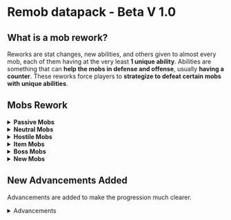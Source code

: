 # Remob datapack - Beta V 1.0
## What is a mob rework?

Reworks are stat changes, new abilities, and others given to almost every mob, each of them having at the very least **1 unique ability**. Abilities are something that can **help the mobs in defense and offense**, usually **having a counter**. These reworks force players to **strategize to defeat certain mobs with unique abilities**.

## Mobs Rework

<details>
  <summary><strong>Passive Mobs</strong></summary>


## **Reworks done to passive mobs**

**Keep in mind** that most of the reworks done to passive mobs are made to either **enchance these mobs defense**, **give them a new/more functionality** or **rework their "lore" through their abilities.**

<details>
<summary>Allay Rework <img src="https://raw.githubusercontent.com/InventivetalentDev/minecraft-assets/1.21.9-rc1/assets/minecraft/textures/item/allay_spawn_egg.png" width="16"/>
</summary>
  
## **Allay (Regular Variant):**  
  - **Health:** ⬇ 20 → 10  
  - **Scale:** ⬆ 1 → 1.1  
  - **Abilities:**  
    - **Stuns(gives slowness X and glowing I for 3 seconds) all hostile mobs** in a 5 block radius **when hurt**.

</details>
<details>
<summary>Armadillo Rework <img src="https://raw.githubusercontent.com/InventivetalentDev/minecraft-assets/1.21.9-rc1/assets/minecraft/textures/item/armadillo_spawn_egg.png" width="16"/></summary>
  
## **Armadillo (Regular Variant):**  
  - **Scale:** ⬆ 1 → 1.4  
  - **Abilities:**  
    - **When in it's shell, gain resistance III and high knockback resistance**

</details>
<details>
<summary>Axolotl Rework <img src="https://raw.githubusercontent.com/InventivetalentDev/minecraft-assets/1.21.9-rc1/assets/minecraft/textures/item/axolotl_spawn_egg.png" width="16"/></summary>
  
## **Axolotl (Regular Variant):**  
  - **Scale:** ⬇ 1 → 0.85
  - **Attack:** ⬆ 2 → 3
  - **Changes:**  
    - Now hurts **every hostile** mobs.

</details>
<details>
<summary>Bat Rework <img src="https://raw.githubusercontent.com/InventivetalentDev/minecraft-assets/1.21.9-rc1/assets/minecraft/textures/item/bat_spawn_egg.png" width="16"/></summary>
  
## **Bat (Regular Variant)**  
- **Health:** ⬇ 6 → 5
- **Scale:** ⬆ 1 → 1.15  
- **Abilities:**  
  - **Steals item** in a 3 block radius.
  - Ride a **nearby arrows** making them sort of immune to arrows.


</details>
<details>
<summary>Camel Rework <img src="https://raw.githubusercontent.com/InventivetalentDev/minecraft-assets/1.21.9-rc1/assets/minecraft/textures/item/camel_spawn_egg.png" width="16"/></summary>
  
## **Camel (Regular Variant):**  
  - **Safe Fall Distance:** ⬆ 3 → 7
  - **Scale:** ⬆ 1 → 1.1
  - **Armor:** ⬆ 0 → 5
  - **Speed:** ⬇ 0.09 → 0.025
  - **Burning Time:** ⬇ 1 → 0.5
  - **Knockback Resistance:** ⬆ 0 → 0.5

</details>
<details>
<summary>Cat Rework <img src="https://raw.githubusercontent.com/InventivetalentDev/minecraft-assets/1.21.9-rc1/assets/minecraft/textures/item/cat_spawn_egg.png" width="16"/></summary>
  
## **Cat (Regular Variant)**  
- **Health:** ⬆ 10 → 12 
- **Speed:** ⬆ 0.3 → 0.325  
- **Abilities:**  
- Have a 75% of being hydrophobia, when it touches water, it will jump out and take a tiny damage
- Have a 65% of being picklephobia, when it touches sea pickle, it will jump out
- Spawns in different colour collar



</details>
<details>
<summary>Chicken Rework <img src="https://raw.githubusercontent.com/InventivetalentDev/minecraft-assets/1.21.9-rc1/assets/minecraft/textures/item/chicken_spawn_egg.png" width="16"/></summary>

## **Cold Chicken (Cold Variant):**  
  - **Scale:** ⬆ 1 → 1.1  
  - **Speed:** ⬇ 0.25 → 0.225  
  - **Armor:** ⬆ 2 Armor Points 
  - **Drops:** **Less meat, more feathers** than a regular chicken.  
  - **Description:** **Adapted to cold environments**, it has a **thicker body and dense feathers** for insulation, making it **bulkier and slower** but more resistant to damage.  

## **Regular Chicken:**  
  - **Armor:** 1 Armor Point  

## **Warm Chicken (Warm Variant):**  
  - **Scale:** ⬇ 1 → 0.9  
  - **Speed:** ⬆ 0.25 → 0.275  
  - **Armor:** ⬇ 0 Armor Points 
  - **Drops:** **Fewer feathers** than a regular chicken, but has a **small chance to drop cooked meat** due to natural heat retention.  
  - **Description:** **Adapted to warm climates**, it has **less feather coverage and a leaner body**, making it **faster and more fragile**, but more efficient in producing cooked meat.  
  - **Abilities:** ***Moves faster** due to adaptation to warm climates.
</details>
<details>
<summary>Copper Golem <img src="https://raw.githubusercontent.com/InventivetalentDev/minecraft-assets/1.21.9-rc1/assets/minecraft/textures/item/copper_golem_spawn_egg.png" width="16"/></summary>
 
## **Copper Golem**  
  - **Health:** ⬆ 12 → 20
  - **Speed:** ⬇ 0.2 → 0.15 - 0.075 (The more oxidied, the slower it moves)
  - **Knockback Resistance:** ⬆ 0 → 3 
  - **Burning Time:** ⬇ 1 → 0 
  - **Fall Damage Multiplier:** ⬇ 1 → 0 
  - **Abilities:**
    - When **struck by lightning**, becomes **charge** and **gains permanent speed II**, also becomes **permanently becomes the unaffected weather state**.
    - When **hurt**, **gains regeneration I for 2 seconds**.
    - Immune to **poison, fall damage, burning, and powder snow**.

## **Small Copper Golem**  
  - **Health:** ⬇ 12 → 10
  - **Speed:** ⬇ 0.2 → 0.1 - 0.005 (The more oxidied, the slower it moves)
  - **Scale:** ⬇ 1 → 0.4 
  - **Equipment**: Copper Lantern(Based on their weathering state)
  - **Abilities:**
    - When **struck by lightning**, becomes **charge** and **gains permanent speed II**, also becomes **permanently becomes the unaffected weather state**.
    - When **hurt**, **gains regeneration I for 2 seconds**.
    - Immune to **poison, fall damage, burning, and powder snow**.
    - Can sometimes be found in **chest** in **trial chambers.**

</details>
<details>
<summary>Cow Rework <img src="https://raw.githubusercontent.com/InventivetalentDev/minecraft-assets/1.21.9-rc1/assets/minecraft/textures/item/cow_spawn_egg.png" width="16"/></summary>

## **Cold Cow (Cold Variant):**  
  - **Scale:** ⬆ 1 → 1.1  
  - **Speed:** ⬇ 0.25 → 0.225  
  - **Armor:** ⬆ 2 Armor Points 
  - **Drops:** **Less meat, but drops String and more Leather** due to its thick fur.  
  - **Description:** **Adapted to cold climates**, it has **thicker fur**, making it **more resistant to damage but slower**. Its dense coat provides **extra leather and string** when harvested.  

## **Regular Cow:**  
  - **Armor:** 1 Armor Point   

## **Warm Cow (Warm Variant):**  
  - **Scale:** ⬇ 1 → 0.9  
  - **Speed:** ⬆ 0.25 → 0.275  
  - **Armor:** ⬇ 0 Armor Points  
  - **Drops:** **More meat, but less leather** due to having less fur and a **small chance to drop cooked meat** due to natural heat retention.  
  - **Description:** **Adapted to warm climates**, it has **a leaner body and thinner skin**, making it **faster but more fragile**. Produces **more meat** since it stores energy differently.
</details>
<details>
<summary>Happy Ghast Rework <img src="https://raw.githubusercontent.com/InventivetalentDev/minecraft-assets/1.21.9-rc1/assets/minecraft/textures/item/happy_ghast_spawn_egg.png" width="16"/></summary>

## **Happy Ghast (Regular Variant):** 
  - **Scale:** ⬆ 1 → 1.25  
  - **Knockback Resistance:** ⬆ 0 → 1 
  - **Abilities:**  
    - When on fire, **evaporates it**.

</details>
<details>
<summary>Horse Rework <img src="https://raw.githubusercontent.com/InventivetalentDev/minecraft-assets/1.21.9-rc1/assets/minecraft/textures/item/horse_spawn_egg.png" width="16"/></summary>

## **Horse (Regular Variant):**  
  - **Health:** Variable (Unchanged)  
  - **Speed:** Variable (Unchanged)  
  - **Safe Fall Distance:** ⬆ 3 → 6  
- **Abilities:**  
    - When hurt, **gains Speed I for 30 seconds,** allowing players to temporarily ride faster.

## **Pony (Rare Variant – 1% Spawn Chance):**  
  - **Health**: ⬇ 6  
  - **Speed**: ⬇ 0.2  
  - **Safe Fall Distance:** ⬆ 3 → 10  
  - **Gravity:** ⬇ 0.08 → 0.06 (Falls slower, 75% of normal gravity)  
  - **Scale:** ⬇ 1 → 0.55
  - **Jump Strength:** 1 (Jumps very high up) 
- **Abilities:**  
    - When hurt, **gains Speed I for 30 seconds**.

## **Skeleton Horse(Skeleton has 1% of riding it):**  
  - **Health:** ⬇ 15 → 10  
  - **Speed:** ⬆ 0.3 → 0.4  
  - **Water Movement Efficiency:** ⬆ 0 → 0.5 (Moves faster in water)  
  - **Safe Fall Distance:** ⬆ 3 → 6  
  - **Scale:** ⬇ 1 → 0.75  

 - **Abilities:**  
    - When hurt, **gains Speed II for 15 seconds**. 

## **Zombie Horse(Zombie has 1% of riding it):**  
  - **Health:** ⬆ 15 → 35  
  - **Speed:** ⬇ 0.2 → 0.175  
  - **Safe Fall Distance:** ⬆ 3 → 6  
  - **Scale:** ⬆ 1 → 1.25 

 - **Abilities:**  
    - When hurt, gains **Regeneration I for 3 seconds.**  
</details>
<details>
<summary>Pig Rework <img src="https://raw.githubusercontent.com/InventivetalentDev/minecraft-assets/1.21.9-rc1/assets/minecraft/textures/item/pig_spawn_egg.png" width="16"/></summary>

## **Cold Pig (Cold Variant):**  
  - **Scale:** ⬆ 1 → 1.05 
  - **Speed:** ⬇ 0.2 → 0.19  
  - **Armor:** ⬆ 2 Armor Points 
  - **Drops:** **Less meat, but drops String and more Leather** due to its thick fur.  
  - **Description:** **Adapted to cold climates**, it has **thicker fur**, making it **more resistant to damage but slower**. It's dense coat provides **extra fur(drops as string)** when harvested.  

## **Regular Pig:**  
  - **Armor:** 1 Armor Point   

## **Warm Pig (Warm Variant):**  
  - **Scale:** ⬇ 1 → 0.95  
  - **Speed:** ⬆ 0.2 → 0.21  
  - **Armor:** ⬇ 0 Armor Points  
  - **Drops:** **More meat, but less leather** due to having less fur and a **small chance to drop cooked meat** due to natural heat retention.  
  - **Description:** **Adapted to warm climates**, it has **a leaner body and thinner skin**, making it **faster but more fragile**. Produces **more meat** since it stores energy differently.
</details>
<details>
<summary>Sheep Rework <img src="https://raw.githubusercontent.com/InventivetalentDev/minecraft-assets/1.21.9-rc1/assets/minecraft/textures/item/sheep_spawn_egg.png" width="16"/></summary>
  
## **Sheep (Regular Variant)**  
- **Rework:**  
  - Has a **1 in 512 chance** to spawn with the name **"jeb_"**.

</details>
<details>
<summary>Sniffer Rework <img src="https://raw.githubusercontent.com/InventivetalentDev/minecraft-assets/1.21.9-rc1/assets/minecraft/textures/item/sniffer_spawn_egg.png" width="16"/></summary>
  
## **Sniffer (Regular Variant)**  
- **Health:** ⬆ 14 → 100  
- **Armor:** ⬆ 0 → 10  
- **Armor Toughness:** ⬆ 0 → 5  
- **Speed:** ⬆ 0.1 → 0.15  
- **Scale:** ⬆ 1 → 2  
- **Abilities:**  
  - **Infinite regeneration I** (Constantly regenerates health over time).  

</details>
<details>
<summary>Snow Golem Rework <img src="https://raw.githubusercontent.com/InventivetalentDev/minecraft-assets/1.21.9-rc1/assets/minecraft/textures/item/snow_golem_spawn_egg.png" width="16"/></summary>
  
## **Snow Golem (Regular Variant)**  

- **Health:** ⬆ 4 → 40  
- **Speed:** ⬇ 0.2 → 0.175  
- **Armor:** ⬆ 0 → 8  
- **Armor Toughness:** ⬆ 0 → 4  
- **Scale:** ⬆ 1 → 1.25  

- **Abilities:**  
  - **Explodes on death**, damaging entities within a **7.5-block radius** (closer entities take **1-5 damage**).  
  - Explosion on death **inflicts Slowness X for 5 seconds** and **Slowness I for 30 seconds** on all entities in a 7.5 block radius.  
  - **Permanently has Frost Walker I**, allowing it to freeze water when moving.
  - Inflicts Slowness X to all entities in a 5 block radius for 3 seconds when it's carved pumpkin are sheared, also remove all armor points.

</details>
<details>
<summary>Squids Rework <img src="https://raw.githubusercontent.com/InventivetalentDev/minecraft-assets/1.21.9-rc1/assets/minecraft/textures/item/squid_spawn_egg.png" width="16"/></summary>
  
## **Squid (Regular Variant)**  
- **Health:** ⬇ 10 → 4  
- **Scale:** ⬇ 1 → 0.4  
- **Abilities:**  
  - When hurt, sprays **ink**, affecting all entities **within a 2-block radius**:  
    - **Blindness II (15 seconds)**  
    - **Slowness II (5 seconds)**  

## **Glow Squid (Variant)**  
- **Health:** ⬇ 10 → 4  
- **Scale:** ⬇ 1 → 0.4  
- **Abilities:**  
  - When hurt, sprays **glowing ink**, affecting all entities **within a 2-block radius**:  
    - **Glowing I (5 seconds)**  
    - **Slowness II (5 seconds)**  

</details>
<details>
<summary>Strider Rework <img src="https://raw.githubusercontent.com/InventivetalentDev/minecraft-assets/1.21.9-rc1/assets/minecraft/textures/item/strider_spawn_egg.png" width="16"/></summary>
  
 ## **Strider Size Variants**  

| **Variant** | **Health** | **Speed** | **Scale** |  
|------------|-----------|-----------|------------|  
| **Nano** | **4** | **0.55** | **0.25** |  
| **Micro** | **8** | **0.35** | **0.5** |  
| **Mini** | **14** | **0.275** | **0.75** |  
| **Standard** | **18** | **0.2** | **1** |  
| **Large** | **24** | **0.15** | **1.35** |  
| **Giant** | **48** | **0.125** | **1.75** |  
| **Terra** | **64** | **0.1** | **2.25** |  
- **Abilities:**  
  - When damaged, **gain speed I for 25 seconds**.
  - Has more **knockback resistance**.

</details>
<details>
<summary>Turtle Rework <img src="https://raw.githubusercontent.com/InventivetalentDev/minecraft-assets/1.21.9-rc1/assets/minecraft/textures/item/turtle_spawn_egg.png" width="16"/></summary>
  
## **Turtle (Regular Variant)**  
- **Health:** ⬇ 30 → 20  
- **Armor:** ⬆ 0 → 15  
- **Armor Toughness:** ⬆ 0 → 10  
- **Speed:** ⬇ 0.25 → 0.15  
- **Scale:** ⬆ 1 → 1.15  
- **Knockback Resistance:** ⬆ 0 → 2
- **Abilities:**  
  - Turtle now deflect projectiles.


</details>
<details>
<summary>Villager Rework <img src="https://raw.githubusercontent.com/InventivetalentDev/minecraft-assets/1.21.9-rc1/assets/minecraft/textures/item/villager_spawn_egg.png" width="16"/></summary>

<details>
<summary>Armorer Trade Rework</summary>

### Novice – Extra Slot (25% Chance for each item)

| Item Wanted | Item Given | Price Multiplier | Villager XP |
|-------------|------------|------------------|-------------|
| 3 × ![Emerald](https://raw.githubusercontent.com/InventivetalentDev/minecraft-assets/1.21.9-rc1/assets/minecraft/textures/item/emerald.png) Emerald | ![Copper Helmet](https://raw.githubusercontent.com/InventivetalentDev/minecraft-assets/1.21.9-rc1/assets/minecraft/textures/item/copper_helmet.png) Copper Helmet | 0.1 | 1.5 |
| 5 × ![Emerald](https://raw.githubusercontent.com/InventivetalentDev/minecraft-assets/1.21.9-rc1/assets/minecraft/textures/item/emerald.png) Emerald | ![Copper Chestplate](https://raw.githubusercontent.com/InventivetalentDev/minecraft-assets/1.21.9-rc1/assets/minecraft/textures/item/copper_chestplate.png) Copper Chestplate | 0.1 | 1.5 |
| 4 × ![Emerald](https://raw.githubusercontent.com/InventivetalentDev/minecraft-assets/1.21.9-rc1/assets/minecraft/textures/item/emerald.png) Emerald | ![Copper Leggings](https://raw.githubusercontent.com/InventivetalentDev/minecraft-assets/1.21.9-rc1/assets/minecraft/textures/item/copper_leggings.png) Copper Leggings | 0.1 | 1.5 |
| 2 × ![Emerald](https://raw.githubusercontent.com/InventivetalentDev/minecraft-assets/1.21.9-rc1/assets/minecraft/textures/item/emerald.png) Emerald | ![Copper Boots](https://raw.githubusercontent.com/InventivetalentDev/minecraft-assets/1.21.9-rc1/assets/minecraft/textures/item/copper_boots.png) Copper Boots | 0.1 | 1.5 |


### Apprentice – Extra Slot (33% Chance for each item)

| Item Wanted | Item Given | Price Multiplier | Villager XP |
|-------------|------------|------------------|-------------|
| 8 × ![Emerald](https://raw.githubusercontent.com/InventivetalentDev/minecraft-assets/1.21.9-rc1/assets/minecraft/textures/item/emerald.png) Emerald | ![Copper Horse Armor](https://raw.githubusercontent.com/InventivetalentDev/minecraft-assets/1.21.9-rc1/assets/minecraft/textures/item/copper_horse_armor.png) Copper Horse Armor | 0.2 | 3 |
| 12 × ![Emerald](https://raw.githubusercontent.com/InventivetalentDev/minecraft-assets/1.21.9-rc1/assets/minecraft/textures/item/emerald.png) Emerald | ![Iron Horse Armor](https://raw.githubusercontent.com/InventivetalentDev/minecraft-assets/1.21.9-rc1/assets/minecraft/textures/item/iron_horse_armor.png) Iron Horse Armor | 0.2 | 3 |
| 15 × ![Emerald](https://raw.githubusercontent.com/InventivetalentDev/minecraft-assets/1.21.9-rc1/assets/minecraft/textures/item/emerald.png) Emerald | ![Golden Horse Armor](https://raw.githubusercontent.com/InventivetalentDev/minecraft-assets/1.21.9-rc1/assets/minecraft/textures/item/golden_horse_armor.png) Golden Horse Armor | 0.2 | 3 |


### Journeyman – Extra Slot (25% Chance for each item)

| Item Wanted | Item Given | Price Multiplier | Villager XP |
|-------------|------------|------------------|-------------|
| 10 × ![Emerald](https://raw.githubusercontent.com/InventivetalentDev/minecraft-assets/1.21.9-rc1/assets/minecraft/textures/item/emerald.png) Emerald | ![Copper Helmet](https://raw.githubusercontent.com/InventivetalentDev/minecraft-assets/1.21.9-rc1/assets/minecraft/textures/item/copper_helmet.png) **Masterwork** Copper Helmet | 100 | 5 |
| 16 × ![Emerald](https://raw.githubusercontent.com/InventivetalentDev/minecraft-assets/1.21.9-rc1/assets/minecraft/textures/item/emerald.png) Emerald | ![Copper Chestplate](https://raw.githubusercontent.com/InventivetalentDev/minecraft-assets/1.21.9-rc1/assets/minecraft/textures/item/copper_chestplate.png) **Masterwork** Copper Chestplate | 100 | 5 |
| 13 × ![Emerald](https://raw.githubusercontent.com/InventivetalentDev/minecraft-assets/1.21.9-rc1/assets/minecraft/textures/item/emerald.png) Emerald | ![Copper Leggings](https://raw.githubusercontent.com/InventivetalentDev/minecraft-assets/1.21.9-rc1/assets/minecraft/textures/item/copper_leggings.png) **Masterwork** Copper Leggings | 100 | 5 |
| 8 × ![Emerald](https://raw.githubusercontent.com/InventivetalentDev/minecraft-assets/1.21.9-rc1/assets/minecraft/textures/item/emerald.png) Emerald | ![Copper Boots](https://raw.githubusercontent.com/InventivetalentDev/minecraft-assets/1.21.9-rc1/assets/minecraft/textures/item/copper_boots.png) **Masterwork** Copper Boots | 100 | 5 |



</details>

</details>
<details>
<summary>Wandering Trader Rework <img src="https://raw.githubusercontent.com/InventivetalentDev/minecraft-assets/1.21.9-rc1/assets/minecraft/textures/item/wandering_trader_spawn_egg.png" width="16"/></summary>
  
## **Wandering Trader (Regular Variant)**  
**Reworks:**  
- Has a chance to **sell Mob Plushies**, which are small decorative items representing different mobs or characters.  
- When health is **below 10**, it drops a **Speed II Potion**, allowing it to escape danger.
- Can now **sell chest containing loot** from various structures, and even their own **loot crate.**
- Now can be **located through the locator bar**, represented with a bowtie icon <img src="https://raw.githubusercontent.com/InventivetalentDev/minecraft-assets/1.21.9-rc1/assets/minecraft/textures/gui/sprites/hud/locator_bar_dot/bowtie.png" width="16"/>.

</details>
</details>

<details>
<summary><strong>Neutral Mobs</strong></summary>

## **Reworks done to neutral mobs**

**Reworks** done to neutral mobs is either to **enchance their defense/offense**, give **them a new "role" for their functionality** or to **be more annoying to deal with.**

<details>
<summary>Bee Rework <img src="https://raw.githubusercontent.com/InventivetalentDev/minecraft-assets/1.21.9-rc1/assets/minecraft/textures/item/bee_spawn_egg.png" width="16"/></summary>
  
## **Bee (Regular Variant)**  
- **Health:** ⬇ 10 → 8  
- **Scale:** ⬇ 1 → 0.9 

</details>
<details>
<summary>Cave Spider Rework <img src="https://raw.githubusercontent.com/InventivetalentDev/minecraft-assets/1.21.9-rc1/assets/minecraft/textures/item/cave_spider_spawn_egg.png" width="16"/></summary>
  
## **Cave Spider (Regular Variant)**  
- **Health:** ⬇ 16 → 8  
- **Speed:** ⬆ 0.3 → 0.325  
- **Safe Fall Distance:** ⬆ 3 → 5  
- **Scale:** ⬇ 1 → 0.9 
- **Attack Damage:** ⬇ 2 → 0.5  
- **Fall Damage Multiplier:** ⬇ 1 → 0.5  
- **Abilities:**  
  - Spawns **1 - 2 additional spiders** upon appearing.  

## ** Cave Wolf Spider (Variant)**  
- **Health:** ⬆ 16 → 32  
- **Speed:** ⬇ 0.3 → 0.225  
- **Safe Fall Distance:** ⬆ 3 → 5  
- **Scale:** ⬆ 1 → 1.45  
- **Attack Damage:** ⬆ 2 → 2.5  
- **Fall Damage Multiplier:** ⬇ 1 → 0.5  
- **Abilities:**  
  - Spawns with **3 - 10 spiderlings** riding on its back.  
  - **💡Tips:** Always carry a flint and steel, or a sweeping edge sword to counter the swarm.
  - All spiderlings **dismount when the Wolf Spider is hurt**.  
### **Cave Spiderling (Summoned Mob)**  
- **Health:** ⬇ 16 → 2 
- **Speed:** ⬆ 0.3 → 0.325  
- **Scale:** ⬇ 1 → 0.29
- **Attack Damage:** ⬇ 2 → 0.5

## **Cave Goliath Spider (Variant)**  
- **Health:** ⬆ 16 → 64  
- **Speed:** ⬇ 0.3 → 0.2  
- **Safe Fall Distance:** ⬆ 3 → 5  
- **Scale:** ⬆ 1 → 2.65  
- **Attack Damage:** ⬆ 2 → 5  
- **Fall Damage Multiplier:** ⬇ 1 → 0.5  
- **Knockback Resistance:** ⬆ 0 → 10  
- **Abilities:**  
  - Hostile mobs nearby **can ride it**.  
  - **Immune to all potion effects**.   

</details>
<details>
<summary>Drowned Rework <img src="https://raw.githubusercontent.com/InventivetalentDev/minecraft-assets/1.21.9-rc1/assets/minecraft/textures/item/drowned_spawn_egg.png" width="16"/></summary>
  
## **Drowned (Regular Variant)**  
- **Health:** ⬆ 20 → 22  
- **Speed:** ⬇ 0.23 → 0.2  
- **Attack Damage:** ⬇ 3 → 2 
- **Base Armor:** ⬆ 2 → 6  
- **Weapons:** Can spawn with **any tool** of **any rarity (except Netherite)**, and they can be **enchanted**.  
**Abilities:**  
- Gives **weakness I for 6 seconds** to entities it hurts
- **Reverses all negative effects** it receives:  
  - **Weakness → Strength**  
  - **Slowness → Speed**  
  - **Poison → Regeneration**  
- **The Positive effects are always Level I** and last for **1 minute**.

## **Giant Drowned (2% to spawn from a regular drowned)**  
- **Health:** ⬆ 20 → 72  
- **Speed:** ⬇ 0.23 → 0.225  
- **Attack Damage:** ➡ 2  
- **Attack Knockback:** ⬆ 0 → 1 
- **Knockback Resistance:** ⬆ 0 → 0.75 
- **Weapons:** Can spawn with **any tool** of **any rarity (except Netherite)**, and they can be **enchanted**.  
**Abilities:**  
- **Reverses all negative effects** it receives:  
  - **Weakness → Strength**  
  - **Slowness → Speed**  
  - **Poison → Regeneration**  
- **The Positive effects are always Level I** and last for **1 minute**.
- Permanent **regeneration I**
</details>
<details>
<summary>Enderman Rework <img src="https://raw.githubusercontent.com/InventivetalentDev/minecraft-assets/1.21.9-rc1/assets/minecraft/textures/item/enderman_spawn_egg.png" width="16"/></summary>

## **Overworld Enderman:**  
  - **Health:** ⬇ 40 → 20  
  - **Attack Damage:** ⬇ 7 → 4  
  - **Scale:** ⬇ 1 → 0.75  

## **Nether Enderman:**  
  - **Health:** ⬇ 40 → 25  
  - **Attack Damage:** ⬇ 7 → 6  
  - **Scale:** ➡ 1 (No change)  
  - **Abilities:**  
    - Gives blindness I for 3 seconds to attacked players.  

## **End Enderman:**  
  - **Health:** ⬇ 40 → 35  
  - **Attack Damage:** ⬆ 7 → 8  
  - **Scale:** ⬆ 1 → 1.15  
  - **Fall Multiplier:** ⬇ 1 → 0 (Ignores fall damage)  
  - **Abilities:**  
    - Gives blindness I for 3 seconds to attacked players.     
    - Gains permanent **Speed II** when health drops below 15.  

- **Shared Abilities (All Variants):**  
  - Can **pick up any item** nearby.

- **Additional Info**:
   - Ender pearl can only **spawn endermite in the end**, on other dimension, have small chances **to summon an enderman instead**.
</details>
<details>
<summary>Iron Golem Rework <img src="https://raw.githubusercontent.com/InventivetalentDev/minecraft-assets/1.21.9-rc1/assets/minecraft/textures/item/iron_golem_spawn_egg.png" width="16"/></summary>

## **Iron Golem:**  
  - **Health:** ⬆ 100 → 200  
  - **Attack Damage:** ⬇ 15 → 3  
  - **Attack Knockback:** ⬆ 0 → 1.5  
  - **Follow Range:** ⬆ 16 → 32  
  - **Speed:** ⬇ 0.25 → 0.2  
  - **Scale:** ⬆ 1 → 1.25 
  - **Abilities:**  
    - When at full health, **gains Resistance X** (becomes nearly invulnerable until damaged).  
    - Upon death, **splits into 2 Mini Iron Golems and triggers a small explosion.**  
      *When hurt, **gains Regeneration I for 3 seconds.**  
    - **Baby Villagers can ride it** under a specific condition.
    - **💡Tips:** Use the iron golem as a tank to defeating a mob, not as an attacker.

### **Mini Iron Golem (Spawned on Death):**  
  - **Health:** ⬇ 100 → 35  
  - **Attack Damage:** ⬇ 15 → 10  
  - **Speed:** ⬆ 0.25 → 0.4  
  - **Scale:** ⬇ 1 → 0.85 

</details>
<details>
<summary>Llamas Rework <img src="https://raw.githubusercontent.com/InventivetalentDev/minecraft-assets/1.21.9-rc1/assets/minecraft/textures/item/llama_spawn_egg.png" width="16"/></summary>
  
## **Llama (Regular Variant):**  
  - **Speed:** ⬆ 0.17 → 0.2
  - **Abilities:**  
    - Llama spit now gives **poison III for 2 seconds.**
    - Carpet now gives **5 armor points.**
    - Have 10% chances to spawn naturally with **carpet(all with equal chances).**
  
## **Trader llama (Regular Variant):**  
  - **Speed:** ⬆ 0.17 → 0.2
  - **Abilities:**  
    - Llama spit now gives **poison III for 2 seconds.**
    - Carpet now gives **5 armor points.**
    - Always spawn with chest and max chest capacity.

</details>
<details>
<summary>Panda Rework <img src="https://raw.githubusercontent.com/InventivetalentDev/minecraft-assets/1.21.9-rc1/assets/minecraft/textures/item/panda_spawn_egg.png" width="16"/></summary>

## **Panda:**  
  - **Health:** ⬆ 20 → 30  
  - **Attack Damage:** ⬇ 6 → 4    
  - **Attack Knockback:** ⬆ 0 → 1    
  - **Safe Fall Distance:** ⬆ 3 → 7  
  - **Abilities:**  
   - Now immune to **freezing**.

</details>
<details>
<summary>Piglin(These are going to be a lot) <img src="https://raw.githubusercontent.com/InventivetalentDev/minecraft-assets/1.21.9-rc1/assets/minecraft/textures/item/piglin_spawn_egg.png" width="16"/></summary>

## **Piglin Peasant:**  
  - **Health:** ⬆ 16 → 18  
  - **Speed:** ⬇ 0.35 → 0.3  
  - **Attack Damage:** ⬇ 5 → 1  
  - **Scale:**  ⬇ 1 → 0.8 - 0.9  
  - **Armor & Equipment:** Wears **only leather armor** (red or blue, depending on the biome). **Cannot spawn with golden items,**  but it can still trade for gold.
    - **Abilities:**  
    - **May suddenly attack if a player gets too close.**  
    - **Gains Strength I** when in a group of **three or more.**  
    - **💡Tips:** Stay away from a peasant group, they may attack you and deal a heavy damage.

## **Crimson Tribe Piglin:**  
  - **Health:** ⬆ 16 → 20  
  - **Speed:** ⬇ 0.35 → 0.275  
  - **Attack Damage:** ⬇ 5 → 4  
  - **Scale:**  ⬇ 1 → 0.835 - 0.95  
  - **Armor & Equipment:** Wears **only red dyed leather armor**, can spawn only with axe and swords, which can be either stone or wooden.
    - **Abilities:**  
    - **Likely to attack if a player gets too close.**    

## **Infected Crimson Piglin:**  
  - **Health:** ⬆ 16 → 64
  - **Speed:** ⬇ 0.35 → 0.2 
  - **Attack Damage:** ⬇ 5 → 4  
  - **Scale:**  ⬆ 1 → 1.15
  - **Armor & Equipment:** Have a full set of leather armor and **nether wart block for the head**
    - **Abilities:**  
    - **Attack if a player gets too close.** 
    - **Infinite regeneration**
    - **Summons a small infected crimson piglin** when **it hits a player**.

### **Small Infected Crimson Piglin:**  
  - **Health:** ⬇ 16 → 8
  - **Speed:** ⬇ 0.35 → 0.25 
  - **Attack Damage:** ⬇ 5 → 2  
  - **Scale:**  ⬇ 1 → 0.75
  - **Armor & Equipment:** Have a full set of leather armor and **nether wart block for the head**

## **Warped Tribe Piglin:**  
  - **Health:** ⮕ 16  
  - **Speed:** ⮕ 0.35 
  - **Attack Damage:** ⬇ 5 → 2  
  - **Scale:**  ⬇ 1 → 0.785 - 0.85  
  - **Armor & Equipment:** Wears **only cyan dyed leather armor**, has 25% chance to spawn with crossbow and different arrow types
    - **Abilities:**  
    - **Likely to attack if a player gets too close.**    

## **Infected Warped Piglin:**  
  - **Health:** ⬆ 16 → 64
  - **Speed:** ⬇ 0.35 → 0.215 
  - **Attack Damage:** ⬇ 5 → 3  
  - **Scale:**  ⬆ 1 → 1.05
  - **Armor & Equipment:** Have a full set of leather armor and **warped wart block for the head**
    - **Abilities:**  
    - **Attack if a player gets too close.** 
    - **Infinite regeneration**
    - **Summons a small infected warped piglin when **it hits a player**.

### **Small Infected Warped Piglin:**  
  - **Health:** ⬇ 16 → 8
  - **Speed:** ⬇ 0.35 → 0.265 
  - **Attack Damage:** ⬇ 5 → 1.5  
  - **Scale:**  ⬇ 1 → 0.65
  - **Armor & Equipment:** Have a full set of leather armor and **warped wart block for the head**

## **Piglin Rascal:**  
  - **Health:** ⬆ 16 → 20  
  - **Speed:** ⬆ 0.35 → 0.4  
  - **Attack Damage:** ⬇ 5 → 2  
  - **Scale:**  ⬇ 1 → 0.75 (Baby),  ⬇ 1 → 0.9 (Adult)  
  - **Armor & Equipment:** Always wears an **enchanted golden helmet.**  
  - **Abilities:**  
    - **"Mimics"** the **item hold by closest player(5 block radius)**.  
    - **💡Tips:** Always hold a weak weapon/not a powerful weapon when fighting it.

## **Piglin Trader:**  
  - **Health:** ⬆ 16 → 24  
  - **Speed:** ⬇ 0.35 → 0.15  
  - **Attack Damage:** ⬇ 5 → 0  
  - **Scale:**   ⬇ 1 → 0.95
  - **Armor & Equipment: Spawns with a banner on top of his head  
  - **Abilities:**  
    - **Never attacks the player**, making it very suitable to trade

## **Piglin Jester (Found mostly in Bastions):**  
  - **Health:** ⬆ 16 → 24  
  - **Speed:** ⬇ 0.35 → 0.2  
  - **Attack Damage:** ⬇ 5 → 0.5  
  - **Scale:** ⬇ 1 → 0.9  
  - **Knockback Resistance:** **10**  
  - **Abilities:**    
    - When health is below 15, **spins very fast, creating a devastating impact for 15 seconds, heavily damages all nearby entities while spinning.**  
    - **Has no collision,** so it can't be moved around.  
    - **Spawns inside a cage** if outside a Bastion or Fortress.
    - **💡Tips:** Fight it under the y-level of the piglin, so that you don't get pulled into while it was spining.

## **Royal Piglin (Found mostly in Bastions):**  
  - **Absorption:** **Starts with 12 Absorption Hearts.**  
  - **Health:** ➡ **16** (Base health remains the same)  
  - **Speed:** ⬇ 0.35 → 0.225  
  - **Attack Damage:** ⬇ 5 → 4  
  - **Scale:** ⬇ 1 → 0.85 
  - **Armor & Equipment:** Wears a **shield and full goldren armor.**  
  - **Abilities:**  
    - Once Absorption runs out, **the shield will break.**  
    - After the shield breaks, **gains:**  
      - **Speed I**  
      - **Strength I**  
      - **Scale increases to 0.9.**  

## **Giant Piglin:**  
  - **Health:** ⬆ 16 → 150  
  - **Attack Damage:** ⬆ 5 → 10  
  - **Speed:** ⬇ 0.35 → 0.25  
  - **Scale:** ⬇ 1 → 2  
  - **Knockback Resistance:** **0.75**  
   - **Abilities:**  
    - **Has Infinite Regeneration**, making it extremely durable.  

 

</details>
<details>
<summary>Spider Rework <img src="https://raw.githubusercontent.com/InventivetalentDev/minecraft-assets/1.21.9-rc1/assets/minecraft/textures/item/spider_spawn_egg.png" width="16"/></summary>
  
## **Spider (Regular Variant)**  
- **Health:** ⬇ 16 → 8  
- **Speed:** ⬆ 0.3 → 0.325  
- **Safe Fall Distance:** ⬆ 3 → 5  
- **Scale:** ⬇ 1 → 0.75  
- **Attack Damage:** ⬇ 2 → 1.5  
- **Fall Damage Multiplier:** ⬇ 1 → 0.5  
- **Abilities:**  
  - Spawns **1 - 2 additional spiders** upon appearing.  

## **Wolf Spider (Variant)**  
- **Health:** ⬆ 16 → 32  
- **Speed:** ⬇ 0.3 → 0.225  
- **Safe Fall Distance:** ⬆ 3 → 5  
- **Scale:** ⬆ 1 → 1.25  
- **Attack Damage:** ⬆ 2 → 5  
- **Fall Damage Multiplier:** ⬇ 1 → 0.5  
- **Abilities:**  
  - Spawns with **3 - 10 spiderlings** riding on its back.  
  - **💡Tips:** Always carry a flint and steel, or a sweeping edge sword to counter the swarm.
  - All spiderlings **dismount when the Wolf Spider is hurt**.  
### **Spiderling (Summoned Mob)**  
- **Health:** ⬇ 16 → 2 
- **Speed:** ⬆ 0.3 → 0.325  
- **Scale:** ⬇ 1 → 0.25
- **Attack Damage:** ⬇ 2 → 1.5

## **Goliath Spider (Variant)**  
- **Health:** ⬆ 16 → 64  
- **Speed:** ⬇ 0.3 → 0.2  
- **Safe Fall Distance:** ⬆ 3 → 5  
- **Scale:** ⬆ 1 → 2.25  
- **Attack Damage:** ⬆ 2 → 10  
- **Fall Damage Multiplier:** ⬇ 1 → 0.5  
- **Knockback Resistance:** ⬆ 0 → 10  
- **Abilities:**  
  - Hostile mobs nearby **can ride it**.  
  - **Immune to all potion effects**.   

</details>
<details>
<summary>Wolf Rework <img src="https://raw.githubusercontent.com/InventivetalentDev/minecraft-assets/1.21.9-rc1/assets/minecraft/textures/item/wolf_spawn_egg.png" width="16"/></summary>
  
## **Wolf (Regular Variant)**  
**Abilities:**  
- **Can pick up nearby items and experience orb** within a **2-block radius**.  
- **When damaged,** it **gains Strength I** for **15 seconds**.  
- **Spawns with different collar colors** randomly.  

### **Wolf Sound Variants:**  


### **Sad Wolf:**  
  - **Attack Damage:** ⬇ 4 → 3  
  - **Movement Speed:** ⬇ 0.3 → 0.2  
  - **Scale:** ➝ 1 (No change) 
  - **Abilities:**
 - **When damaged,** it **gains slowness and resistance I** alongside the strength effect. 

### **Classic Wolf:**  
  - **Attack Damage:** ➝ 4 (No change)   
  - **Abilities:**
-  **When damaged,** it **gains jump boost I** alongside the strength effect.

### **Angry Wolf:**  
  - **Attack Damage:** ⬆ 4 → 6  
  - **Movement Speed:** ⬆ 0.3 → 0.4  
  - **Scale:** ➝ 1 (No change) 
  - **Abilities:**
- **When damaged,** it **gains strength I** for 25 seconds.

### **Grumpy Wolf:**  
  - **Attack Damage:** ➝ 4 (No change)  
  - **Movement Speed:** ⬇ 0.3 → 0.15  
  - **Scale:** ➝ 1 (No change)   
  - **Abilities:**
- **When damaged,** it **gains strength I** for 20 seconds.

### **Big Wolf:**  
  - **Attack Damage:** ⬇ 4 → 2  
  - **Attack Knockback:** ⬆ 0 → 0.5  
  - **Movement Speed:** ⬆ 0.3 → 0.25  
  - **Scale:** ⬆ 1 → 1.15 (Larger size)   
  - **Abilities:**
-  **When damaged,** it **gains health boost I** alongside the strength effect.

### **Cute Wolf:**  
  - **Attack Damage:** ⬇ 4 → 2  
  - **Movement Speed:** ⬆ 0.3 → 0.4  
  - **Scale:** ⬇ 1 → 0.85 (Smaller size)  
  - **Abilities:** 
-  **When damaged,** it **gains speed I** alongside the strength effect.

### **Puglin Wolf:**  
  - **Attack Damage:** ⬇ 4 → 1  
  - **Movement Speed:** ⬆ 0.3 → 0.5  
  - **Scale:** ⬇ 1 → 0.65 (Shorter and stockier) 
  - **Abilities:**
-  **When damaged,** it **gains speed II** alongside the strength effect.
</details>
</details>

<details>
  <summary><strong>Hostile Mobs</strong></summary>
  
## **Reworks done to hostile mobs**

**Reworks done to hostile mobs** may enchance their **defense/offense** and will change the way **how you approach them.**

I **recomended** you to see **all the reworks** since most of these reworks are **massive changes** done to the mobs(But if you like surprises, I won't be the judge for that:)

  <details>
<summary>Blaze Rework <img src="https://raw.githubusercontent.com/InventivetalentDev/minecraft-assets/1.21.9-rc1/assets/minecraft/textures/item/blaze_spawn_egg.png" width="16"/></summary> 

## **Blaze (Regular Variant):**  
  - **Health:** ➡ 20 → 20  
  - **Scale:** ⬇ 1 → 0.9  
  - **Laser Attack:** ➡ 5 → 5 
  - **Abilities:**  
    - When on fire, **increase scale(1.15) and gain strength II.**
    - Has chance to **set the ground on fire when hurt.**
    - **Can attack with laser from a far distance**(imagine as if a guardian is riding the blaze)
    - **💡Tips:**Avoid it's lasers by going around a block to reset the laser**

</details>
<details>
<summary>Bogged Rework <img src="https://raw.githubusercontent.com/InventivetalentDev/minecraft-assets/1.21.9-rc1/assets/minecraft/textures/item/bogged_spawn_egg.png" width="16"/></summary>
  
## **Bogged (Regular Variant)**  
- **Health:** ⬇ 20 → 14  
- **Speed:** ⬆ 0.25 → 0.3  
- **Attack Damage:** ⬆ 2 → 5  
- **Weapon Variants:**  
  - Can wield **Iron, Stone, Wooden, Golden, or Diamond (rare) Swords**.  
  - Can rarely(but not that rare) wield **Iron, Wooden, Stone, Golden, or Diamond (rare) Axes**.  
  - Can still wield a bow 
  - Can have an empty hand
  - Gives you poison I for 6 seconds if it damages you
- **Abilities:**  
  - **Immune to fall damage**.  
  - **0 burning time** (Does not burn in sunlight).  

</details>
<details>
<summary>Breeze Rework <img src="https://raw.githubusercontent.com/InventivetalentDev/minecraft-assets/1.21.9-rc1/assets/minecraft/textures/item/breeze_spawn_egg.png" width="16"/></summary>

## **Breeze (Regular Variant):**  
  - **Health:** ⬇ 20 → 15  
  - **Abilities:**  
    - Spawns with a **Wind Charge** floating above it, making it invulnurable. 
    - **💡Tips:** You must deflect the breeze's wind charge projectile back onto it to destroy the **Wind Charge** above, making the breeze vulnerable.  
    - Has a **Windcharged** effect, exploding with a burst of windcharge upon defeat.
</details>
<details>
<summary>Creaking Rework <img src="https://raw.githubusercontent.com/InventivetalentDev/minecraft-assets/1.21.9-rc1/assets/minecraft/textures/item/creaking_spawn_egg.png" width="16"/></summary>

## **Creaking(Regular Variant):**  
  - **Speed:** ⬆ 0.3 → 0.44  
  - **Attack Damage:** ⬆ 3 → 8  
- **Follow Range:** ⬆ 16 → 32  
  - **Abilities:**  
    - Attacks now give blindness II and slowness II for 2 seconds, also **drain 5 xp** and spawn **many experience orbs**, **totaling to 4 xp**.
</details>
<details>
<summary>Creeper Rework <img src="https://raw.githubusercontent.com/InventivetalentDev/minecraft-assets/1.21.9-rc1/assets/minecraft/textures/item/creeper_spawn_egg.png" width="16"/></summary>

## **Creeper(Regular Variant):**  
  - **Speed:** ⬇ 0.25 → 0.225  
  - **Abilities:** 
  - May spawn with a random negative effect. Upon explosion, leaves a lingering cloud of that effect.  

## **Creeplings (Small Variant):**  
  - **Health:** ⬇ 20 → 5  
  - **Speed:** ⬆ 0.25 → 0.325  
  - **Scale:** ⬇ 1 → 0.65  
  - **Explosion Radius:** ⬇ 3 → 1  
  - **Follow Range**: ⬇ 16 → 6  
  - **Fuse:** ⬆ 1.5s → 1.25s  
  - **Abilities:** 
  - Spawns in groups of 3–5, making them more unpredictable and harder to avoid.  

## **Nuclear Creeper (Large Variant):**  
  - **Health:** ⬆ 20 → 50  
  - **Speed:** ⬇ 0.25 → 0.15  
  - **Scale:** ⬆ 1 → 1.5  
  - **Explosion Radius:** ⬆ 3 → 7  
  - **Fuse:** ⬇ 1.5s → 8s  
  - **Abilities:** 
  - Emits Wither, Poison, and Blindness upon ignition. Automatically ignites if a player is within a 7-block radius.
</details>
<details>
<summary>Elder Guardian Rework <img src="https://raw.githubusercontent.com/InventivetalentDev/minecraft-assets/1.21.9-rc1/assets/minecraft/textures/item/elder_guardian_spawn_egg.png" width="16"/></summary>

## **Elder Guardian(Regular Variant):**

  - **Health:** ⬆ 80 → 100  
  - **Scale:** ⬆ 1 → 1.15  
  - **Knockback Resistance:** ⬆ 0 → 10  

  - **Abilities:**  
   - **Now it can attack with 3 seperate laser**
   - **35% chance to regenerate** when hurt.  
   - **20% chance to spawn a Baby Guardian** when hurt.  
   - **Below 50% health**, strikes all entities with lightning bolt within a **5-block radius** and applies **Weakness I for 1 minute** to them.  
   - **Upon defeat, spawns an Elder Guardian Soul**, which is a small elder guardian that sticks onto a player's head, which ** blocks vision, and inflicts Mining Fatigue III** when to the player.
   - **💡Tips:** Only attack with heavy hit, since the elder guardian can use it's abilities(basicly spawns baby guardian) when it is hurt, also try to focus on avoiding the attacks.

### **Baby Guardian(Summoned Mob):** 
  - **Health:** ⬇ 30 → 5  
  - **Scale:** ⬇ 1 → 0.5  

### **Elder Guardian soul(Summoned Mob):**
  - **Health:** ⬇ 80 → 20  
  - **Scale:** ⬇ 1 → 0.2
</details>
<details>
<summary>Endermite Rework <img src="https://raw.githubusercontent.com/InventivetalentDev/minecraft-assets/1.21.9-rc1/assets/minecraft/textures/item/endermite_spawn_egg.png" width="16"/></summary>
  
## **Endermite (Now can spawn naturally in the end):** 
  - **Health:** ⬆ 8 → 20  
  - **Attack Damage:** ⬆ 1 → 4  
  - **Step Height:** ⬆ 0.6 → 5 (Can now climb over tall obstacles)  
  - **Speed:** ⬇ 0.25 → 0.2  
  - **Scale:** ⬆ 1 → 1.5
  - **Fall Multiplier:** ⬇ 1 → 0 (Ignores fall damage)  
- **Abilities:**  
    - **Ride nearby entities** within a **5-block radius** (except other Endermites).  
    - **Upon death, summons 1 cloned Endermite**.  
    - **When hurt, has a 25% chance to summon 1 Cloned Endermite**.
    - Give ridden enderman **strength I and resistance I**.
    - **💡Tips:** Attack only with heavy hits, since it might spawn a cloned endermite when hurt Make sure to trap the hosted enderman who has more buffs now.


### **Cloned Endermite (Summoned Mob):** 
  - **Health:** ⬇ 8 → 5  
  - **Attack Damage:** ⬆ 1 → 1.5  
  - **Speed:** ⬆ 0.25 → 0.325  
  - **Scale:** ⬆ 1 → 1

</details>
<details>
<summary>Evoker Rework <img src="https://raw.githubusercontent.com/InventivetalentDev/minecraft-assets/1.21.9-rc1/assets/minecraft/textures/item/evoker_spawn_egg.png" width="16"/></summary>

##  **Evoker (Regular Variant):**  
  - **Health:** ⬆ 24 → 64  
  - **Speed:** ⬇ 0.5 → 0.4  
  - **Follow Range:** ⬆ 10 → 48  

 - **Abilities:**  
    - **Immune to fall damage**.  
    - **Immune to fire**.  
    - **Spawns riding on a Baby Ravager**.  
    - **Ability when health is below 24 hp:**  
      - Summon 2 mini resurrected pillagers and a vindicator, they will glow but be invisible, the vindicator won’t have any weapons and pillagers only an unenchanted crossbow.
      - Have 50% to be magnified or diminished, will go invisible for 5 seconds first.
         - When magnified, makes scale into 2,  speed into 0.2, knockback resistance into 0.5, and his health is restored back to full health.
         - When diminished, makes scale into 0.65, and speed into 0.6. Gains instant health II.
    - **Totem Activation (Below 8 HP):**  
      - Activates **Totem of Undying**, granting **Regeneration III (15s)** and **Absorption V**.  
      - Still **drops the totem** upon death and **summons evoker fangs** around nearby entities(including items).
      - **💡Tips:** Kill the baby ravager first, since the ravager is a **major threat**. When you **defeated the evoker**, **run away** as soon as you hear it's laugh. Fight him at a safe distance and kill his minions first.

### **Baby Ravager (Summoned Mob):**  
  - **Health:** ⬇ 150 → 75  
  - **Attack Damage:** ⬇ 10 → 5  
  - **Speed:** ⬆ 0.3 → 0.45  
  - **Scale:** ⬇ 1.3 → 0.75  

### **Resurrected pillager (Summoned Mob):**  
  - **Health:** ⬇ 24 → 16  
  - **Scale:** ⬇ 1 → 0.75  

### **Resurrected vindicator (Summoned Mob):**  
  - **Health:** ⬇ 24 → 16  
 - **Attack Damage:** ⬇ 8 → 6  
  - **Speed:** ⬆ 0.35 → 0.45 
  - **Scale:** ⬇ 1 → 0.75  


</details>
<details>
<summary>Ghast Rework <img src="https://raw.githubusercontent.com/InventivetalentDev/minecraft-assets/1.21.9-rc1/assets/minecraft/textures/item/ghast_spawn_egg.png" width="16"/></summary>

## **Ghast (Regular Variant):**  
  - **Health:** ⬆ 10 → 12  
  - **Abilities:**  
    - **Upon death, spawns a Ghast’s Soul** that will **attack the player**.  
    - The **Ghast’s Soul becomes passive** if in the **Overworld**.  

### **Ghast’s Soul (Summoned Mob):**  
  - **Health:** ⬆ 14 → 16  
  - **Attack Damage:** ➡ 6 (Unchanged)  
  - **Lifetime:** **60 seconds (1 minute)** before disappearing.  
  - **Leaves behind a trail of soul particles.**  

</details>
<details>
<summary>Guardian Rework <img src="https://raw.githubusercontent.com/InventivetalentDev/minecraft-assets/1.21.9-rc1/assets/minecraft/textures/item/guardian_spawn_egg.png" width="16"/></summary>

## **Guardian (Regular Variant):**  
  - **Health:** ⬇ 30 → 20  
  - **Scale:** ⬆ 1 → 1.15  
  - **Abilities:**  
    - **15% chance to regenerate** when hurt.  
    - **Upon defeat, deals 1.5 hearts of damage** to **all entities** within a **3-block radius**.

</details>
<details>
<summary>Hoglin Rework <img src="https://raw.githubusercontent.com/InventivetalentDev/minecraft-assets/1.21.9-rc1/assets/minecraft/textures/item/hoglin_spawn_egg.png" width="16"/></summary>

## **Hoglin (Regular Variant):**  
  - **Health:** ⬆ 40 → 50  
  - **Speed:** ⬇ 0.3 → 0.25  
  - **Attack Damage:** ⬇ 6 → 4  
  - **Scale:** ⬆ 1 → 1.25  
  - **Attack Knockback:** ⬆ 0 → 2  
  - **Knockback Resistance:** ⬆ 0 → 0.5 
  - **Abilities:**  
    - **When hit, gains Speed I for 20 seconds.**
    - **💡Tips:** Attack from a safe distance, to avoid the hoglin's ability.

</details>
<details>
<summary>Husk Rework <img src="https://raw.githubusercontent.com/InventivetalentDev/minecraft-assets/1.21.9-rc1/assets/minecraft/textures/item/husk_spawn_egg.png" width="16"/></summary>
  
## **Husk (Regular Variant)**  
- **Health:** ⬆ 20 → 28  
- **Speed:** ⬇ 0.23 → 0.2  
- **Attack Damage:** ⬇ 3 → 2 
- **Base Armor:** ⬆ 2 → 6  
- **Weapons:** Can spawn with **any tool** of **any rarity (except Netherite)**, and they can be **enchanted**.  
**Abilities:**  
- **Reverses all negative effects** it receives:  
  - **Weakness → Strength**  
  - **Slowness → Speed**  
  - **Poison → Regeneration**  
- **The Positive effects are always Level I** and last for **1 minute**.


## **Giant Husk (2% to spawn from a regular husk)**  
- **Health:** ⬆ 20 → 78  
- **Speed:** ⬇ 0.23 → 0.225  
- **Attack Damage:** ➡ 2  
- **Attack Knockback:** ⬆ 0 → 1 
- **Knockback Resistance:** ⬆ 0 → 0.75 
- **Weapons:** Can spawn with **any tool** of **any rarity (except Netherite)**, and they can be **enchanted**.  
**Abilities:**  
- **Reverses all negative effects** it receives:  
  - **Weakness → Strength**  
  - **Slowness → Speed**  
  - **Poison → Regeneration**  
- **The Positive effects are always Level I** and last for **1 minute**.
- Permanent **regeneration I**

</details>
<details>
<summary>Illusioner Rework(spawn naturally) <img src="https://raw.githubusercontent.com/InventivetalentDev/minecraft-assets/1.21.9-rc1/assets/minecraft/textures/item/bow.png" width="16"/></summary>

## **Illusioner(Has a 50% to replace an evoker):**  
  - **Health:** ⬇ 32 → 24  
  - **Burning time:** ⬆ 1 → 1.5  (burn 50% longer)
  - **Speed:** ⬇ 0.5 → 0.35  
  - **Equipment:** Now wields a **bow enchanted with Punch II and Flame**  
  - **Abilities:**  
    - Always spawns with **2 Killer Rabbits.**  
    - Upon defeat, **summons 3 vexes.**   
  - **💡Tips:** Focus on killing the illusioner first(you can defeat it easier using fire), and avoid hurting any killer rabbits since they move extremely fast when damaged.
  
### **Killer Rabbit (Summoned Mob):**  
  - **Health:** ⬆ 3 → 30  
  - **Attack Damage:** ⬆ 6  
  - **Speed:** ⬆ 0.3 → 0.4 (Still slow though)
  - **Scale:** ⬆ 1 → 1.5 (Larger than normal)  

</details>
<details>
<summary>Magma Cube Rework <img src="https://raw.githubusercontent.com/InventivetalentDev/minecraft-assets/1.21.9-rc1/assets/minecraft/textures/item/magma_cube_spawn_egg.png" width="16"/></summary>

## **Magma Cube (Regular Variant)**  
- **Health:** Variable (Based on size)  
- **Speed:** ⬆ 0.7 → 1.05  
- **Jump Strength:** ⬆ 0.42 → 0.75  
- **Attack Damage:** Variable (Based on size)  
- **Attack Knockback:** ⬆ 0 → 1  

- **Abilities:**  
  - Magma Cube can now **stack on top of each other**, forming towering, there’s no limit to how high they can stack, making them even more dangerous in swarms.
  - Magma Cube now deflect projectiles


</details>
<details>
<summary>Phantom Rework <img src="https://raw.githubusercontent.com/InventivetalentDev/minecraft-assets/1.21.9-rc1/assets/minecraft/textures/item/phantom_spawn_egg.png" width="16"/></summary>

## **Phantom:**  
  - **Health:** ⬆ 20 → 25  
  - **Attack Damage:** ⬇ 2 → 1  
  - **Spawning:** Now spawns in **The End**, replacing some Endermen.  
  - **Abilities:**  
    - **Picks up hurt players** unless they crouch.  
    - **Spawns in different sizes** (some larger, some smaller).  
    - **Carries a potion (negative effect) disguised as an Ender Pearl** and **breaks it upon grabbing a player.**  
    - **Gains Invisibility for 1 seconds** when hurt.  
    - **💡Tips:** Always crouch when fighting a phantom.

</details>
<details>
<summary>Piglin Brute Rework <img src="https://raw.githubusercontent.com/InventivetalentDev/minecraft-assets/1.21.9-rc1/assets/minecraft/textures/item/piglin_brute_spawn_egg.png" width="16"/></summary>
  
## **Piglin Brute (Found in Bastion)**  
  - **Health:** ⬇ 50 → 40  
  - **Attack Damage:** ➡ 13   
  - **Speed:** ⬇ 0.35 → 0.25  
- **Abilities(One of these three will activate when health is below 20):**  
  - **Smoke Bomb:** Can drop a **smoke bomb** that obscures vision and grants **Speed II** for a short duration.  
  - Gains **Strength I & Speed I** and **scale increase from 0.9 → 1.25** when enraged.   
  - **Summon 2 Royal Piglins** to aid in battle.  

</details>
<details>
<summary>Pillager Rework <img src="https://raw.githubusercontent.com/InventivetalentDev/minecraft-assets/1.21.9-rc1/assets/minecraft/textures/item/pillager_spawn_egg.png" width="16"/></summary>
  
## **Pillager (Regular Variant)**  
- **Health:** ➡ 24  
- **Speed:** ⬇ 0.35 → 0.3  
- **Offhand Items:**  
  - Can carry one of the following items in their offhand(up to 3 quantities of each item):  
    - **Fireworks** (Explosive damage)  
    - **Poison-tipped arrows**  
    - **Spectral arrows**  
    - **Instant damage arrows**  
- **Abilities:**  
  - When health drops **below 12**, the pillager cast a spell to gain **invisibility for 5 seconds** and **permanent speed I**.

## **Pillager Leader (Pillager with banner)**  
- **Health:** ⬆ 24  → 32
- **Scale:** ⬆ 1 → 1.15
- **Knockback resistance:** ⬆ 0 → 1
- **Speed:** ⬇ 0.35 → 0.1 
- Have a bone on it’s head, and a "super" enchanted crossbow.
- **Abilities:**  
  - Spawns with a killer rabbit, just like the illusioner.

### **Killer Rabbit (Summoned Mob):**  
  - **Health:** ⬆ 3 → 30  
  - **Attack Damage:** ⬆ 0.5  
  - **Speed:** ⬆ 0.3 → 0.4 (Still slow though)
  - **Scale:** ⬆ 1 → 1.5 (Larger than normal)  

</details>
<details>
<summary>Ravager Rework <img src="https://raw.githubusercontent.com/InventivetalentDev/minecraft-assets/1.21.9-rc1/assets/minecraft/textures/item/ravager_spawn_egg.png" width="16"/></summary>
  
## **Ravager (Regular Variant)**  
- **Health:** ⬆ 100 → 150  
- **Attack Damage:** ⬇ 12 → 10  
- **Attack Knockback:** ⬆ 1.5 → 2  
- **Speed:** ⬆ 0.3 → 0.4  
- **Scale:** ⬆ 1 → 1.3  
- **Abilities:**  
  - When at **full health**, gains **Speed II** and **Strength I**.  
  - When above **100 HP**, taking damage causes **Slowness X** and **Weakness X** for **1 second**.  
  - The **first hit** taken gives it **Slowness & Weakness X** for **3 seconds**.  
  - When below **100 HP**, **it will unleash a roars**, affecting all **entities within 10 blocks** with **Weakness & Slowness III** for **5 seconds**.  
  - When enraged, **grows bigger** (**Scale: 1.3 → 1.45**) and gains **permanent Speed I**.
  - **💡Tips:** Hurt the ravager first when it's at full health, then defeat the ravager by entering a small enterance, and making sure it can't get to you.

</details>
<details>
<summary>Shulker Rework <img src="https://raw.githubusercontent.com/InventivetalentDev/minecraft-assets/1.21.9-rc1/assets/minecraft/textures/item/shulker_spawn_egg.png" width="16"/></summary>
  
## **Shulker (Regular Variant)**  
- **Health:** ⬆ 30 → 48  
- **Abilities:**  
  - When health drops below **24**, it will **burst out 5-10 special Shulker bullets**. These bullets do not explode but **blocked player attacks**, forcing them to hit the bullets first, players must have a high cps to defeat shulker. The player gains **Levitation** while the bullets are active.  
  - Gains **Invulnerability**, immune to any kind of damage **when it is hiding.**
  
  - The **Shulker's color determines its unique ability**:  
  - White → **Summons a phantom** on death. 
  - Orange → **Spawns a fire resistance lingering potion** on death.  
  - Magenta → **Spawns an Endermite** when defeated.  
  - Light Blue → **Spawns a slowness lingering potion** on death.  
  - Yellow → **Summons a bee** on death.   
  - Lime → **Spawns 3-5 Creeplings** on death.  
  - Pink → **Summons a pig** on death.  
  - Gray → **Spawns a weakness lingering potion** on death. 
  - Light Gray → Summons **4 small skeleton**(same stats as mini skeleton) on defeat.  
  - Cyan → **Sets water blocks** in the area when defeated.  
  - Purple → **Spawns an instant damage splash potion** on death.  
  - Blue → **Summons a Pufferfish** when defeated.  
  - Brown → Has permanent **Wind Charged effect**.  
  - Green → **Summons a lingering cloud of Poison** when defeated.  
  - Red → **Sets fire** around the area when defeated.  
  - Black → Summons **2 small wither skeleton**(same stats as mini skeleton) on defeat.  
  - **💡Tips:** Always remember to click as fast as you can when the special bullets are on your view.

</details>
<details>
<summary>Silverfish Rework <img src="https://raw.githubusercontent.com/InventivetalentDev/minecraft-assets/1.21.9-rc1/assets/minecraft/textures/item/silverfish_spawn_egg.png" width="16"/></summary>

## **Silverfish (Regular Variant)**  
- **Health:** ⬆ 8 → 16 
- **Attack Damage:** ⬆ 1 → 2  
- **Step Height:** ⬆ 0.6 → 3 (Can now counter players building up)  
- **Speed:** ⬆ 0.25 → 0.35  
- **Scale:** ⬆ 1 → 1.5  
- **Follow Range** ⬆ 16 → 32
- **Abilities:**  
  - **Steals nearby items** within a **5-block radius**.  
  - **Make hostile entities in a 3 block ride them**.  
  - **💡Tips:** Don't build up, instead attack from safe distance.

</details>
<details>
<summary>Skeleton Rework <img src="https://raw.githubusercontent.com/InventivetalentDev/minecraft-assets/1.21.9-rc1/assets/minecraft/textures/item/skeleton_spawn_egg.png" width="16"/></summary>
  
## **Skeleton (Regular Variant)**  
- **Health:** ⬇ 20 → 16  
- **Speed:** ⬆ 0.25 → 0.325  
- **Attack Damage:** ⬆ 2 → 4  
- **Follow Range:** ⬇ 16 → 8  (Melee only)
- **Weapon Variants:**  
  - Can wield **Iron, Stone, Wooden, Golden, or Diamond (rare) Swords**.  
  - Can rarely(but not that rare) wield **Iron, Wooden, Stone, Golden, or Diamond (rare) Axes**.  
  - Can still wield a bow 
  - Can have an empty hand
- **Abilities:**  
  - **Immune to fall damage**.  
  - **0 burning time** (Does not burn in sunlight).  
  - Can spawn with a **creeper skull** or an **enderman skull**, though both have no special effects.

## **Skeleton with Zombie Head (Rare Variant)**  

- **Health:** ⬆ 16 → 24  
- **Speed:** ⬇ 0.25 → 0.2  
- **Attack Damage:** ⬆ 2 → 5  
- **Armor:** ⬆ 0 → 6  
- **Knockback Resistance:** 0.25  
- **Abilities:**  
  - **Fully immune to getting burned in daylight**.  
  - **Still wields bows or melee weapons like regular skeletons**.


## **Skeleton with Piglin Head (Uncommon Variant & only in the nether)**  

- **Abilities:**  
  - **Fully immune to getting burned in daylight**. 


</details>
<details>
<summary>Slime Rework <img src="https://raw.githubusercontent.com/InventivetalentDev/minecraft-assets/1.21.9-rc1/assets/minecraft/textures/item/slime_spawn_egg.png" width="16"/></summary>
  
## **Slime (Regular Variant)**  
- **Health:** Variable (Based on size)  
- **Speed:** ⬆ 0.7 → 1.05  
- **Jump Strength:** ⬆ 0.35 → 0.75 Variable  
- **Attack Damage:** Variable (Based on size)  
- **Attack Knockback:** ⬆ 0 → 1  

- **Abilities:**  
  - Slimes can now **stack on top of each other**, forming towering, there’s no limit to how high they can stack, making them even more dangerous in swarms.
  - Slimes now deflect projectiles.


</details>
<details>
<summary>Stray Rework <img src="https://raw.githubusercontent.com/InventivetalentDev/minecraft-assets/1.21.9-rc1/assets/minecraft/textures/item/stray_spawn_egg.png" width="16"/></summary>
  
## **Stray (Regular Variant)**  
- **Health:** ⬇ 20 → 14  
- **Speed:** ⬆ 0.25 → 0.35  
- **Attack Damage:** ⬆ 2 → 3  
- **Weapon Variants:**  
  - Can wield **Iron, Stone, Wooden, Golden, or Diamond (rare) Swords**.  
  - Can rarely(but not that rare) wield **Iron, Wooden, Stone, Golden, or Diamond (rare) Axes**.  
  - Can still wield a bow 
  - Can have an empty hand
  - Gives you slowness I for 6 seconds if it damages you
- **Abilities:**  
  - **Immune to fall damage**.  
  - **0 burning time** (Does not burn in sunlight).  

</details>
<details>
<summary>Vex Rework <img src="https://raw.githubusercontent.com/InventivetalentDev/minecraft-assets/1.21.9-rc1/assets/minecraft/textures/item/vex_spawn_egg.png" width="16"/></summary>
  
## **Vex (Regular Variant)**  
- **Health:** ⬆ 14 → 16  
- **Attack:** ⬇ 6 → 3  
- **Scale:** ⬆ 1 → 1.25  
- **Lifetime:** ⬆ **120 seconds / 2 minutes**  
**Abilities:**  
- Has a **25% chance** to spawn with a **Vex Clone**.  

### **Vex Clone (Summoned Mob)**  
- **Health:** ⬆ 14 → 16  
- **Attack:** ⬆ 6 → 8   
- **Scale:** ⬆ 1 → 1.25  
- **Lifetime:** ⬇ **15 seconds**  
- **Always invisible but has a glowing outline**.  

</details>
<details>
<summary>Vindicator Rework <img src="https://raw.githubusercontent.com/InventivetalentDev/minecraft-assets/1.21.9-rc1/assets/minecraft/textures/item/vindicator_spawn_egg.png" width="16"/></summary>
  
## **Vindicator (Regular Variant)**  
- **Health:** ➡ 24  
- **Speed:** ⬇ 0.35 → 0.275  
- **Attack:** ⬇ 13 → 8  
**Weapons:**  
- Can wield a(n) **Stone Sword, Stone Axe, Iron Sword, Iron Axe, Diamond Axe or Diamond Sword (and Netherite axe, about 1 in a million).**  
- Weapons **can be enchanted** with various enchantments.  
**Abilities:**  
- When health is **below 12**, he will cast a spell to become **magnify** (**Scale: ⬆ 1 → 1.15, Gains Strength I**).
- Has a 5% chance to fail when casting the spell, causing him to **diminish** instead(**Scale:⬇ 1 → 0.75, Gains Weakness I**).

## **Vindicator Leader(Vindicator with banners)**  
- **Health:** ➡ 24  
- **Scale:** ⬆ 1 → 1.25
- **Armor:** ⬆ 0 → 6
- **Armor Toughness:** ⬆ 0 → 3
- **Speed:** ⬇ 0.35 → 0.275  
- **Attack:** ⬇ 13 → 8  
**Weapons:**  
- Can wield a(n) **Stone Sword, Stone Axe, Iron Sword, Iron Axe, Diamond Axe or Diamond Sword (and Netherite axe, about 1 in a million).**  
- Have a bone on his mouth
**Abilities:**  
- When health is **below 12**, it cast a spell to become **magnify** (**Scale: ⬆ 1.251 → 1.4, Gains Strength I**).
- When defeated, respawn as a resurrected vindicator.

  ### **Resurrected vindicator (Summoned Mob):**  
  - **Health:** ⬇ 24 → 16  
 - **Attack Damage:** ⬇ 8 → 6  
  - **Speed:** ⬆ 0.35 → 0.45 
  - **Scale:** ⬇ 1 → 0.75  


</details>
<details>
<summary>Warden Rework <img src="https://raw.githubusercontent.com/InventivetalentDev/minecraft-assets/1.21.9-rc1/assets/minecraft/textures/item/warden_spawn_egg.png" width="16"/></summary>
  
## **Warden (Regular Variant)**  
- **Health:** ⬆ 500 → 750  
- **Scale:** ⬆ 1 → 1.5  
- **Follow Range:** ⬇ 16 → 12  
**Abilities:**  
 - Attacks now drain 15 xp and spawn many experience orbs, totaling to 10 xp. 
- **On death**, it **spawns 2 Baby Wardens**, spawns many xp(total 75 xp), and **creates a sculk patch**.  
- **Takes heavy damage(total 200) and gets stunned for 20 seconds** if a player plays a **music box within a 20-block radius**. 
- **💡Tips:** Use **a jukebox** as an escape **opportunity** if you accidentally summon the warden.

### **Baby Warden (Spawned Mob)**  
- **Health:** ⬇ 500 → 50  
- **Attack Damage:** ⬇ 30 → 10  
- **Scale:** ⬇ 1 → 0.5  

</details>
<details>
<summary>Witch Rework <img src="https://raw.githubusercontent.com/InventivetalentDev/minecraft-assets/1.21.9-rc1/assets/minecraft/textures/item/witch_spawn_egg.png" width="16"/></summary>
  
## **Witch (Regular Variant)**  
- **Health:** ⬆ 26 → 30  
- **Knockback Resistance:** ⬆ 0 → 0.5  
- **Follow Range:** ⬆ 16 → 32  
**Abilities:**  
- **Spawns 4 Mini Skeletons** once her health **drops below 10 hp**.  
  - If she regenerates **above 25 hp**, the effect resets, allowing her to spawn Mini Skeletons again when her health drops.  
- **Upon defeat,** a **Splash Potion of Harming II** is dropped at her last position.  

### **Mini Skeleton (Summoned Mob)**  
- **Health:** 5  
- **Attack Damage:** 1.5  
- **Speed:** ⬆ 0.25 → 0.35  
- **Scale:** ⬇ 1 → 0.65  

</details>
<details>
<summary>Wither Skeleton Rework <img src="https://raw.githubusercontent.com/InventivetalentDev/minecraft-assets/1.21.9-rc1/assets/minecraft/textures/item/wither_skeleton_spawn_egg.png" width="16"/></summary>
  
## **Wither Skeleton (Regular Variant)**  
- **Health:** ⬇ 20 → 18  
- **Speed:** ⬆ 0.25 → 0.275  
- **Attack Damage:** ⬆ 2 → 6  
- **Weapon Variants:**  
  - Can wield **Iron, Stone, Wooden, Golden, or Diamond (rare) Swords**.  
  - Can rarely(but not that rare) wield **Iron, Wooden, Stone, Golden, or Diamond (rare) Axes**.  
  - Can still wield a bow 
  - Can have an empty hand
- **Abilities:**  
  - **Immune to fall damage**.  
  - **0 burning time** (Does not burn in sunlight).  

</details>
<details>
<summary>Zombie Rework <img src="https://raw.githubusercontent.com/InventivetalentDev/minecraft-assets/1.21.9-rc1/assets/minecraft/textures/item/zombie_spawn_egg.png" width="16"/></summary>
  
## **Zombie (Regular Variant)**  
- **Health:** ⬆ 20 → 24  
- **Speed:** ⬇ 0.23 → 0.225  
- **Attack Damage:** ➡ 3  
- **Base Armor:** ⬆ 2 → 4  
- **Weapons:** Can spawn with **any tool** of **any rarity (except Netherite)**, and they can be **enchanted**.  
**Abilities:**  
- **Reverses all negative effects** it receives:  
  - **Weakness → Strength**  
  - **Slowness → Speed**  
  - **Poison → Regeneration**  
- **The Positive effects are always Level I** and last for **1 minute**.


## **Giant Zombie (2% to spawn from a regular zombie)**  
- **Health:** ⬆ 20 → 72  
- **Speed:** ⬇ 0.23 → 0.225  
- **Attack Damage:** ➡ 3  
- **Attack Knockback:** ⬆ 0 → 1 
- **Knockback Resistance:** ⬆ 0 → 0.75 
- **Weapons:** Can spawn with **any tool** of **any rarity (except Netherite)**, and they can be **enchanted**.  
**Abilities:**  
- **Reverses all negative effects** it receives:  
  - **Weakness → Strength**  
  - **Slowness → Speed**  
  - **Poison → Regeneration**  
- **The Positive effects are always Level I** and last for **1 minute**.
- Permanent **regeneration I**
- **Splits** into 2 **regular zombies** upon defeat.

</details>
<details>
<summary>Zombie Villager Rework <img src="https://raw.githubusercontent.com/InventivetalentDev/minecraft-assets/1.21.9-rc1/assets/minecraft/textures/item/zombie_villager_spawn_egg.png" width="16"/></summary>
  
## **Zombie Villager(Regular Variant)**  
- **Health:** ➡ 20 → 20
- **Scale:**  ⬇ 1 → 0.8 - 1.25
- **Burning Time:** ⬇ 0
- **Weapons:** Can spawn with **any tool** of **any rarity (except Netherite)**, and they can be **enchanted**.  
**Abilities:**  
- **Resistance to burning in day time** 
- When **health is below 10**, gain permanent **weakness I**.


</details>
</details>
<details>
<summary><strong>Item Mobs</strong></summary>

## **Reworks done to items**

**Reworks done to items**, which is rendered as an entity, such as arrows, armorstand and many more.
  
<details>
<summary>Arrows Rework <img src="https://raw.githubusercontent.com/InventivetalentDev/minecraft-assets/1.21.9-rc1/assets/minecraft/textures/item/arrow.png" width="16"/></summary>
  
## **Spectral Arrow (Regular Variant):**  
  - **Rework:**  
    - Deals **1 damage instead of 2**, but now it can **pierce through 10 entities**.
    - **Breaks** upon hitting a wall or ground.
    - **Redirectable** like a ghast fireball.
</details>
<details>
<summary>Armorstand Rework <img src="https://raw.githubusercontent.com/InventivetalentDev/minecraft-assets/1.21.9-rc1/assets/minecraft/textures/item/armor_stand.png" width="16"/></summary>
  
## **ArmorStand (Regular Variant):**  
  - **Rework:**  
    - Spawns and crafted without stone base.
    - Spawns naturally with arms.
    - **Hit it and the very top of it's head** to **switch it's pose.**

</details>
</details>

<details>
<summary><strong>Boss Mobs</strong></summary>
<details>
<summary>Wither Rework - Hell Wither <img src="https://raw.githubusercontent.com/InventivetalentDev/minecraft-assets/1.21.9-rc1/assets/minecraft/textures/item/nether_star.png" width="16"/></summary>
  
# Hell Wither

**Role**: Boss  
**Health**: 600 HP  
**Phases**: 2 
**Immunities**: 

---

## Description
Hell Wither is an upgraded version of a regular wither with more health, **Making a more difficult and enjoyable battle** with "phases" to really emphasize the **feeling of a boss battle.**


## 🌀 Phase Breakdown

### **Phase 1:  (100% → 50%)**
- Has a 15% chance to summon a **small wither skeleton on a wither skull** with **3 seconds of invulnnarability**(to prevent them of dying from the explosion damage.
- When damaged, explodes.

### **Phase 2:  (≤ 50%)**
- Summons a wither miniboss and posses it, defeat it and the wither will go to his invul state then explode heavily.

---

## Wither Miniboss


</details>
</details>


<details>
<summary><strong>New Mobs</strong></summary>
  
## New Mobs
Introducing **"New Mobs"** to fill in the gaps left by existing ones, adding unique roles and strategic depth to gameplay. All the **guides on how to beat**, and **what it can do** is already listed below

<details>
<summary>Observer</summary>
 
## **Observer**  

**Stats:** 
- **Health:** 50
- **Attack Damage:** 0 
- **Movement Speed:** 0.35
   
**Spawns:**  
Spawning with the **chance of replacing vindicator and pillager**(2% for both)  

**Purpose:**  
Serves as a **tank** and **support** in the **illagers family**. Bonus: Adds the lore that illagers uses machinary and magics.

**Counter(s):**  
- **Boats** and other things that can trap it into place.
- **Ignore it** until all the other illagers are defeated.

**Abilities:**  
- **Immune to projectile.**
- When health is **below 25**, the face becomes activated and **increase the attack to 6 and slows down.**
- Give nearby pillager and vindicator buffes(**speed II and strength I respectively for 30 seconds**) **when health is below 25.**
- Explodes on defeat with a burst of smoke which gives slowness II and blidness I for 20 seconds to all entities(except illagers) in a 5 block radius.


</details>
<details>
<summary>Haunted Armor</summary>
 
## **Haunted Armor**  

**Stats:** 
- **Health:** 15 hits
- **Attack Damage:** 10
- **Movement Speed:** 0.15
   
**Spawns:**  
Spawning in the end

**Purpose:**  
Serves as a **tank** and **pressure** to fill the gaps in the end. Bonus: Adds the lore that the end has souls too.

**Counter(s):**  
- **Boats** and other things that can trap it into place.
- **Defeat it with your fist**, since the damage dealt doesn't matter, only the ammount of hits that does.

**Abilities:**  
- **Immune to fire and any poison effects.**
- When hurt, becomes **invulnerable** for 1 second.
- Spawns with different armor piece, each armor gives special attributes, the higher the armor tier, the higher the ability, so netherite is higher than diamond.
- Armor attributes:
- Helmet: Scale, from 1 - 0.75
- Body: Knockback resistance, from 0.25 - 1
- Leggings: Follow Range, from 12 - 20
- Boots: Safe fall distance, 3 - 7
</details>
</details>


## New Advancements Added
Advancements are added to make the progression much clearer.
 <details>
<summary>Advancements</summary>
  
| **Name** | **Descrition** | **Frame** | **Objective** |  
|------------|-----------|-----------|------------|  
| **Who Lives in a Monument Under the Sea** | **Find an ocean monument, maybe find out who lives there** | **Goal** | **Go to an ocean monument.** |  
| **Retired for Good** | **Kill an elder guardian, make it retired for good** | **Challenge** | **Kill an elder guardian** |  
| **Collectibles** | **Buy a plush from a wandering trader, beware that those items are very addictive** | **Task** | **Buy a plush from a wandering trader** |  
| **Into the Plushiverse** | **Break the fourth wall by buying a plush from another universe, sold by wandering traders in the end** | **Goal** | **Buy a non-minecraft plush from a wandering trader in the end** |  
| **Not a King, He's a Legend** | **Technoblade never dies** | **Challenge** | **Buy a technoblade plush from a wandering trader** |  
| **Plush the Limit** | **Buy all available plush from the wandering trader** | **Challenge** | **Buy all 19 variant of mob plushie(very hard and frustrating)** |  
| **The Hamborgini** | **Ride a pig using a saddle and a carot on a stick to control it** | **Task** | **Saddle then mount a pig** | 
| **Do You Want to Build a Snowman** | **Build a snow golem, and also ask your friend to join(if you have one)** | **Task** | **Build a snow golem** | 
| **That's all folks** | **Defeat an illusioner in a raid or mansion** | **Task** | **Kill an illusioner** | 
| **The Vanishing treatment..** | **Take down a phantom, and hope that it won't pick you up** | **Task** | **Kill a phantom** | 
| **Painful Harmony** | **Play a music disc near a warden, just know that it won't be happy hearing that** | **Goal** | **Play a jukebox near a warden** | 
| **Semi-mutualistic Relation** | **Kill a ghast in the nether and free it's soul, though it seems that it's soul is still aggressive** | **Task** | **Kill a ghast, but not in the overworld.** | 
| **With Great Power..** | **Get an ender pearl from an enderman or chest** | **Task** | **Get an enderpearl** | 
| **Comes Great Risks** | **Use an ender pearl to reposition quickly — just remember to land safely.** | **Task** | **Use an enderpearl** | 
| **Mutualistic Parasite** | **Kill an endermite that... can ride enderman?** | **Task** | **Kill an endermite** | 
| **Obvious Surveillance** | **Defeat an observer and make it stop observing you** | **Task** | **Kill an observer(new mob found in illagers family)** | 
| **Big Bad Brute** | **Strategically defeat a piglin brute in the bastion remnant** | **Task** | **Kill a piglin brute** | 
| **Box of Suprises** | **Pick a fight with a colored shulker, just hope your luck won't turn on you** | **Goal** | **Kill a shulker** |
| **Into the Air** | **Relive a Breeze of its rod, try parrying its wind charge first** | **Task** | **Get a breeze rod** | 
| **Let's go Looting** | **Obtain a wandering trader loot crate from a wandering trader** | **Challenge** | **Get a wandering trader loot crate from a wandering trader(15% to have that trade)** |
| **One last trick** | **Defeat an evoker, while he got many tricks up his sleeve, it's not enough to save him.** | **Goal** | **Kill an evoker** |
| **Wanderful Trade** | **Trade with a wandering trader** | **Task** | **Trade with a wandering trader** |
</details>
